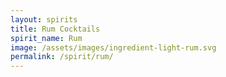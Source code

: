 ```yaml
---
layout: spirits
title: Rum Cocktails
spirit_name: Rum
image: /assets/images/ingredient-light-rum.svg
permalink: /spirit/rum/
---
```


